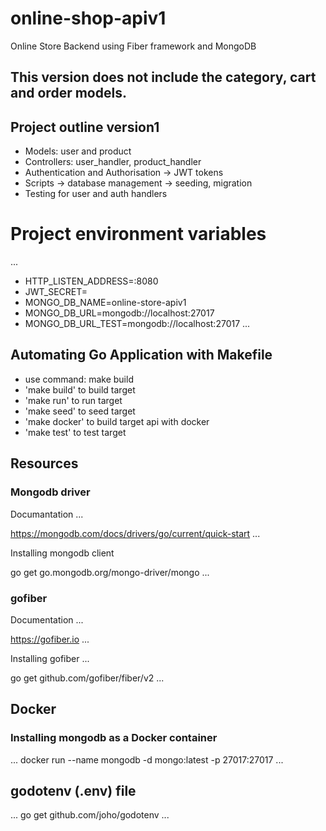 # online-shop-apiv1 
Online Store Backend using Fiber framework and MongoDB

## This version does not include the category, cart and order models.

## Project outline version1
- Models: user and product
- Controllers: user_handler, product_handler
- Authentication and Authorisation -> JWT tokens
- Scripts -> database management -> seeding, migration
- Testing for user and auth handlers

# Project environment variables
...
- HTTP_LISTEN_ADDRESS=:8080
- JWT_SECRET=
- MONGO_DB_NAME=online-store-apiv1
- MONGO_DB_URL=mongodb://localhost:27017
- MONGO_DB_URL_TEST=mongodb://localhost:27017
...

## Automating Go Application with Makefile
- use command: make build 
- 'make build' to build target
- 'make run' to run target
- 'make seed' to seed target
- 'make docker' to build target api with docker
- 'make test' to test target 


## Resources
### Mongodb driver
Documantation
...

https://mongodb.com/docs/drivers/go/current/quick-start
...

Installing mongodb client

go get go.mongodb.org/mongo-driver/mongo
...

### gofiber
Documentation
...

https://gofiber.io
...

Installing gofiber
...

go get github.com/gofiber/fiber/v2
...

## Docker 
### Installing mongodb as a Docker container
...
docker run --name mongodb -d mongo:latest -p 27017:27017
...

## godotenv (.env) file
...
go get github.com/joho/godotenv
...